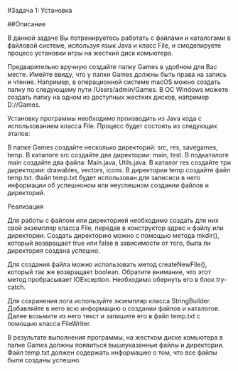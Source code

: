 #Задача 1: Установка

##Описание

В данной задаче Вы потренируетесь работать с файлами и каталогами в файловой системе, используя язык Java и класс File,
и смоделируете процесс установки игры на жесткий диск комьютера.

Предварительно вручную создайте папку Games в удобном для Вас месте. Имейте ввиду, что у папки Games должны быть права на запись и чтение.
Например, в операционной системе macOS можно создать папку по следующему пути /Users/admin/Games.
В ОС Windows можете создать папку на одном из доступных жестких дисков, например D://Games.

Установку программы необходимо производить из Java кода с использованием класса File. Процесс будет состоять из следующих этапов:

В папке Games создайте несколько директорий: src, res, savegames, temp.
В каталоге src создайте две директории: main, test.
В подкаталоге main создайте два файла: Main.java, Utils.java.
В каталог res создайте три директории: drawables, vectors, icons.
В директории temp создайте файл temp.txt.
Файл temp.txt будет использован для записиси в него информации об успешноном или неуспешном создании файлов и директорий.

Реализация

Для работы с файлом или директорией необходимо создать для них свой экземпляр класса File, передав в конструктор адрес к файлу или директории.
Создать директорию можно с помощью метода mkdir(), который возвращает true или false в зависимости от того, была ли директория создана успешно.

Для создания файла можно использовать метод createNewFile(), который так же возвращает boolean. Обратите внимание, что этот метод пробрасывает IOException.
Необходимо обернуть его в блок try-catch.

Для сохранения лога используйте экземпляр класса StringBuilder. Добавляйте в него всю информацию о создании файлов и каталогов.
Далее возьмите из него текст и запишите его в файл temp.txt с помощью класса FileWriter.

В результате выполнения программы, на жестком диске комьютера в папке Games должны появиться вышеуказанные файлы и директории.
Файл temp.txt должен содержать информацию о том, что все файлы были созданы успешно.